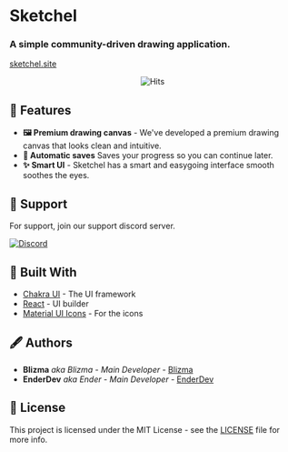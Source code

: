 <p align="center">
  <h1>Sketchel</h1>
  <h3>A simple community-driven drawing application.</h3>
  <a href="https://sketchel.site">sketchel.site</a>
</p>
 
<div align="center">
<p align="center">
    <img src="http://hits.dwyl.io/sketchel/sketchel.svg" alt="Hits">
    <a href="/LICENSE"
        <img src="https://img.shields.io/github/license/sketchel/sketchel.svg" alt="License">
    </a>
</p>
 
</div>
 
## 👾 Features
 
- **🖼 Premium drawing canvas** - We've developed a premium drawing canvas that looks clean and intuitive. 
- **📌 Automatic saves** Saves your progress so you can continue later.
- **✨ Smart UI** - Sketchel has a smart and easygoing interface smooth soothes the eyes.
 
## 🤝 Support
 
For support, join our support discord server.
 
[![Discord](https://discordapp.com/api/guilds/626585520922951690/widget.png?style=banner2)](https://discord.gg/sG7KSbW)
 
## 🧱 Built With
 
- [Chakra UI](https://chakra-ui.com) - The UI framework
- [React](https://reactjs.org) - UI builder
- [Material UI Icons](https://material.io/) - For the icons
 
## 🖋 Authors
 
- **Blizma** _aka Blizma_ - _Main Developer_ - [Blizma](https://github.com/blizma)
- **EnderDev** _aka Ender_ - _Main Developer_ - [EnderDev](https://github.com/EnderDev)
 
## 🤵 License
 
This project is licensed under the MIT License - see the [LICENSE](LICENSE) file for more info.
 